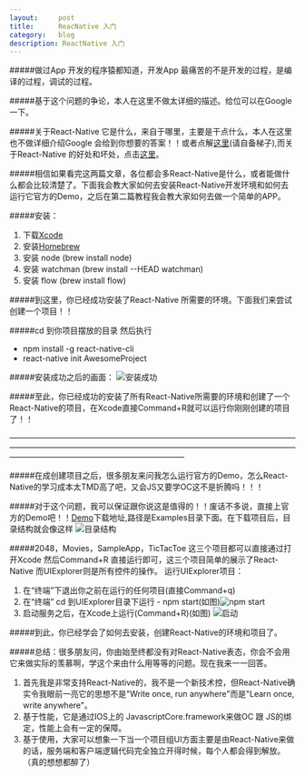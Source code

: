 ```yaml
---
layout:     post
title:      ReacNative 入门
category:   blog
description: ReactNative 入门
---
```

#####做过App 开发的程序猿都知道，开发App 最痛苦的不是开发的过程，是编译的过程，调试的过程。

#####基于这个问题的争论，本人在这里不做太详细的描述。给位可以在Google 一下。

#####关于React-Native 它是什么，来自于哪里，主要是干点什么，本人在这里也不做详细介绍Google 会给到你想要的答案！！或者点解[这里](http://facebook.github.io/react/docs/getting-started.html)(请自备梯子),而关于React-Native 的好处和坏处，点击[这里](http://www.zhihu.com/question/27852694)。

#####相信如果看完这两篇文章，各位都会多React-Native是什么，或者能做什么都会比较清楚了。下面我会教大家如何去安装React-Native开发环境和如何去运行它官方的Demo，之后在第二篇教程我会教大家如何去做一个简单的APP。

#####安装：
1. 下载[Xcode](https://developer.apple.com/xcode/downloads/)
2. 安装[Homebrew](http://brew.sh/)
3. 安装 node (brew install node)
4. 安装 watchman (brew install --HEAD watchman)
5. 安装 flow (brew install flow)

#####到这里，你已经成功安装了React-Native 所需要的环境。下面我们来尝试创建一个项目！！

#####cd 到你项目摆放的目录 然后执行
* npm install -g react-native-cli
* react-native init AwesomeProject

#####安装成功之后的画面：
![安装成功](../../../../images/react/1.png)

#####至此，你已经成功的安装了所有React-Native所需要的环境和创建了一个React-Native的项目，在Xcode直接Command+R就可以运行你刚刚创建的项目了！！

——————————————————————————————————————————————————————————————————————————————————————————————

#####在成创建项目之后，很多朋友来问我怎么运行官方的Demo，怎么React-Native的学习成本太TMD高了吧，又会JS又要学OC这不是折腾吗！！！

#####对于这个问题，我可以保证跟你说这是值得的！！废话不多说，直接上官方的Demo吧！！[Demo](https://github.com/facebook/react-native)下载地址,路径是Examples目录下面。在下载项目后，目录结构就会像这样
![目录结构](../../../../images/react/2.png)

#####2048，Movies，SampleApp，TicTacToe 这三个项目都可以直接通过打开Xcode 然后Command+R 直接运行即可，这三个项目简单的展示了React-Native 而UIExplorer则是所有控件的操作。
运行UIExplorer项目：

1. 在“终端”下退出你之前在运行的任何项目(直接Command+q)
2. 在“终端” cd 到UIExplorer目录下运行 - npm start(如图)![npm start](../../../../images/react/4.png)
3. 启动服务之后，在Xcode上运行(Command+R)(如图)
![启动](../../../../images/react/3.png)

#####到此，你已经学会了如何去安装，创建React-Native的环境和项目了。

#####总结：很多朋友问，你由始至终都没有对React-Native表态，你会不会用它来做实际的羡慕啊，学这个来由什么用等等的问题。现在我来一一回答。

1. 首先我是非常支持React-Native的，我不是一个新技术控，但React-Native确实令我眼前一亮它的思想不是"Write once, run anywhere"而是"Learn once, write anywhere"。
2. 基于性能，它是通过IOS上的 JavascriptCore.framework来做OC 跟 JS的绑定，性能上会有一定的保障。
3. 基于使用，大家可以想象一下当一个项目组UI方面主要是由React-Native来做的话，服务端和客户端逻辑代码完全独立开得时候，每个人都会得到解放。（真的想想都醉了）